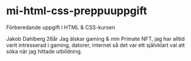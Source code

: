 # mi-html-css-preppuuppgift
Förberedande uppgift i HTML &amp; CSS-kursen


Jakob Dahlberg
28år
Jag älskar gaming & min Primate NFT, jag har alltid varit intresserad i gaming, datorer, internet så det var ett självklart val att söka när jag hittade utbildning.